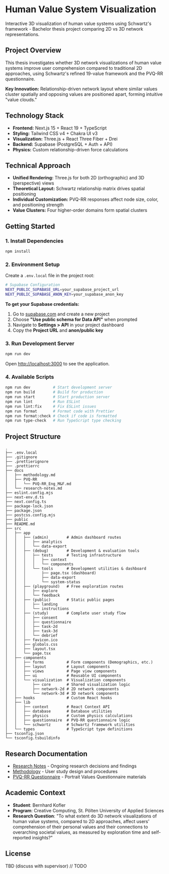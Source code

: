 # Human Value System Visualization

Interactive 3D visualization of human value systems using Schwartz's framework - Bachelor thesis project comparing 2D vs 3D network representations.

## Project Overview

This thesis investigates whether 3D network visualizations of human value systems improve user comprehension compared to traditional 2D approaches, using Schwartz's refined 19-value framework and the PVQ-RR questionnaire.

**Key Innovation:** Relationship-driven network layout where similar values cluster spatially and opposing values are positioned apart, forming intuitive "value clouds."

## Technology Stack

- **Frontend:** Next.js 15 + React 19 + TypeScript
- **Styling:** Tailwind CSS v4 + Chakra UI v3
- **Visualization:** Three.js + React Three Fiber + Drei
- **Backend:** Supabase (PostgreSQL + Auth + API)
- **Physics:** Custom relationship-driven force calculations

## Technical Approach

- **Unified Rendering:** Three.js for both 2D (orthographic) and 3D (perspective) views
- **Theoretical Layout:** Schwartz relationship matrix drives spatial positioning
- **Individual Customization:** PVQ-RR responses affect node size, color, and positioning strength
- **Value Clusters:** Four higher-order domains form spatial clusters

## Getting Started

### 1. Install Dependencies

```bash
npm install
```

### 2. Environment Setup

Create a `.env.local` file in the project root:

```bash
# Supabase Configuration
NEXT_PUBLIC_SUPABASE_URL=your_supabase_project_url
NEXT_PUBLIC_SUPABASE_ANON_KEY=your_supabase_anon_key
```

**To get your Supabase credentials:**

1. Go to [supabase.com](https://supabase.com) and create a new project
2. Choose **"Use public schema for Data API"** when prompted
3. Navigate to **Settings > API** in your project dashboard
4. Copy the **Project URL** and **anon/public key**

### 3. Run Development Server

```bash
npm run dev
```

Open [http://localhost:3000](http://localhost:3000) to see the application.

### 4. Available Scripts

```bash
npm run dev          # Start development server
npm run build        # Build for production
npm run start        # Start production server
npm run lint         # Run ESLint
npm run lint:fix     # Fix ESLint issues
npm run format       # Format code with Prettier
npm run format:check # Check if code is formatted
npm run type-check   # Run TypeScript type checking
```

## Project Structure

```dir
.
├── .env.local
├── .gitignore
├── .prettierignore
├── .prettierrc
├── docs
│   ├── methodology.md
│   ├── PVQ-RR
│   │   └── PVQ-RR_Eng_M&F.md
│   └── research-notes.md
├── eslint.config.mjs
├── next-env.d.ts
├── next.config.ts
├── package-lock.json
├── package.json
├── postcss.config.mjs
├── public
├── README.md
├── src
│   ├── app
│   │   ├── (admin)        # Admin dashboard routes
│   │   │   ├── analytics
│   │   │   └── data-export
│   │   ├── (debug)        # Development & evaluation tools
│   │   │   ├── tests      # Testing infrastructure
│   │   │   │   ├── context
│   │   │   │   └── components
│   │   │   └── tools      # Development utilities & dashboard
│   │   │       ├── page.tsx (dashboard)
│   │   │       ├── data-export
│   │   │       └── system-status
│   │   ├── (playground)   # Free exploration routes
│   │   │   ├── explore
│   │   │   └── feedback
│   │   ├── (public)       # Static public pages
│   │   │   ├── landing
│   │   │   └── instructions
│   │   ├── (study)        # Complete user study flow
│   │   │   ├── consent
│   │   │   ├── questionnaire
│   │   │   ├── task-2d
│   │   │   ├── task-3d
│   │   │   └── debrief
│   │   ├── favicon.ico
│   │   ├── globals.css
│   │   ├── layout.tsx
│   │   └── page.tsx
│   ├── components
│   │   ├── forms          # Form components (Demographics, etc.)
│   │   ├── layout         # Layout components
│   │   ├── views          # Page view components
│   │   ├── ui             # Reusable UI components
│   │   └── visualization  # Visualization components
│   │       ├── core       # Shared visualization logic
│   │       ├── network-2d # 2D network components
│   │       └── network-3d # 3D network components
│   ├── hooks              # Custom React hooks
│   ├── lib
│   │   ├── context        # React Context API
│   │   ├── database       # Database utilities
│   │   ├── physics        # Custom physics calculations
│   │   ├── questionnaire  # PVQ-RR questionnaire logic
│   │   └── schwartz       # Schwartz framework utilities
│   └── types              # TypeScript type definitions
├── tsconfig.json
└── tsconfig.tsbuildinfo
```

## Research Documentation

- [Research Notes](./docs/research-notes.md) - Ongoing research decisions and findings
- [Methodology](./docs/methodology.md) - User study design and procedures
- [PVQ-RR Questionnaire](./docs/PVQ-RR/) - Portrait Values Questionnaire materials

## Academic Context

- **Student**: Bernhard Kofler
- **Program**: Creative Computing, St. Pölten University of Applied Sciences
- **Research Question**:
"To what extent do 3D network visualizations of human value systems, compared
to 2D approaches, affect users' comprehension of their personal values and their
connections to overarching societal values, as measured by exploration time and
self-reported insights?"

## License

TBD (discuss with supervisor) // TODO

